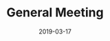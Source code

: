---
sitemap: false
subtitle: ""
layout: default
categories: events

img: gm.png
thumbnail: gm.png

title: "General Meeting"
description: We'll be discussing about game engines.
date: 2019-03-17
location: KL 208
start-time: 4 PM
end-time: 6 PM  
---